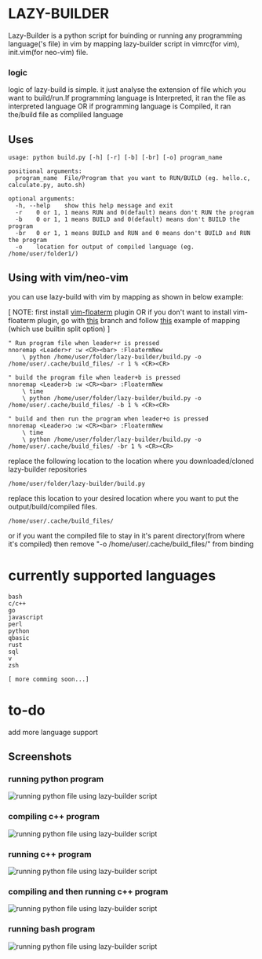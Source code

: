 # LAZY-BUILDER

Lazy-Builder is a python script for buinding or running any programming language('s file) in vim by mapping lazy-builder script in vimrc(for vim), init.vim(for neo-vim) file.

### logic
logic of lazy-build is simple. it just analyse the extension of file which you want to build/run.If programming language is Interpreted, it ran the file as interpreted language OR if programming language is Compiled, it ran the/build file as compliled language
 
## Uses


```
usage: python build.py [-h] [-r] [-b] [-br] [-o] program_name

positional arguments:
  program_name  File/Program that you want to RUN/BUILD (eg. hello.c, calculate.py, auto.sh)

optional arguments:
  -h, --help    show this help message and exit
  -r    0 or 1, 1 means RUN and 0(default) means don't RUN the program
  -b    0 or 1, 1 means BUILD and 0(default) means don't BUILD the program
  -br   0 or 1, 1 means BUILD and RUN and 0 means don't BUILD and RUN the program
  -o    location for output of compiled language (eg. /home/user/folder1/)

```

## Using with vim/neo-vim
you can use lazy-build with vim by mapping as shown in below example:

[ NOTE: first install  [vim-floaterm](https://github.com/voldikss/vim-floaterm) plugin
                    OR
if you don't want to install vim-floaterm plugin, go with [this](https://github.com/shaeinst/lazy-builder/tree/main) branch and follow [this](https://github.com/shaeinst/lazy-builder/tree/main#using-with-vimneo-vim) example of mapping (which use builtin split option)
] 
```
" Run program file when leader+r is pressed
nnoremap <Leader>r :w <CR><bar> :FloatermNew
    \ python /home/user/folder/lazy-builder/build.py -o /home/user/.cache/build_files/ -r 1 % <CR><CR>

" build the program file when leader+b is pressed
nnoremap <Leader>b :w <CR><bar> :FloatermNew
    \ time
    \ python /home/user/folder/lazy-builder/build.py -o /home/user/.cache/build_files/ -b 1 % <CR><CR>
    
" build and then run the program when leader+o is pressed
nnoremap <Leader>o :w <CR><bar> :FloatermNew
    \ time
    \ python /home/user/folder/lazy-builder/build.py -o /home/user/.cache/build_files/ -br 1 % <CR><CR>
```
replace the following location to the location where you downloaded/cloned lazy-builder repositories
```
/home/user/folder/lazy-builder/build.py
```
replace this location to your desired location where you want to put the output/build/compiled files. 
```
/home/user/.cache/build_files/
```
or if you want the compiled file to stay in it's parent directory(from where it's compiled) then remove "-o /home/user/.cache/build_files/" from binding



# currently supported languages
```
bash
c/c++
go
javascript
perl
python
qbasic
rust
sql
v
zsh

[ more comming soon...]
```
# to-do
add more language support

## Screenshots
### running python program
![running python file using lazy-builder script](https://github.com/shaeinst/lazy-builder/blob/LazyBuild-floaterm/Screenshots/2020-12-30_19-46.png)

### compiling c++ program
![running python file using lazy-builder script](https://github.com/shaeinst/lazy-builder/blob/LazyBuild-floaterm/Screenshots/2020-12-30_19-46_1.png)

### running c++ program
![running python file using lazy-builder script](https://github.com/shaeinst/lazy-builder/blob/LazyBuild-floaterm/Screenshots/2020-12-30_19-47.png)

### compiling and then running c++ program
![running python file using lazy-builder script](https://github.com/shaeinst/lazy-builder/blob/LazyBuild-floaterm/Screenshots/2020-12-30_19-47_1.png)

### running bash program
![running python file using lazy-builder script](https://github.com/shaeinst/lazy-builder/blob/LazyBuild-floaterm/Screenshots/2020-12-30_19-49.png)




